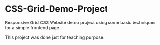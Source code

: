 # CSS-Grid-Demo-Project
Responsive Grid CSS Website demo project using some basic techniques for a simple frontend page.

This project was done just for teaching purpose.
